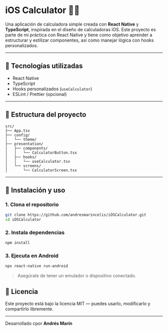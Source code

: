 # iOS Calculator 📱➗

Una aplicación de calculadora simple creada con **React Native** y **TypeScript**, inspirada en el diseño de calculadoras iOS. Este proyecto es parte de mi práctica con React Native y tiene como objetivo aprender a estructurar y estilizar componentes, así como manejar lógica con hooks personalizados.

---

## 🚀 Tecnologías utilizadas

- React Native
- TypeScript
- Hooks personalizados (`useCalculator`)
- ESLint / Prettier (opcional)

---

## 📂 Estructura del proyecto

```
src/
├── App.tsx
├── config/
│   └── theme/
├── presentation/
│   ├── components/
│   │   └── CalculatorButton.tsx
│   ├── hooks/
│   │   └── useCalculator.tsx
│   └── screens/
│       └── CalculatorScreen.tsx
```

---

## 💠 Instalación y uso

### 1. Clona el repositorio

```bash
git clone https://github.com/andresmarincelis/iOSCalculator.git
cd iOSCalculator
```

### 2. Instala dependencias

```bash
npm install
```

### 3. Ejecuta en Android

```bash
npx react-native run-android
```

> Asegúrate de tener un emulador o dispositivo conectado.

## 📄 Licencia

Este proyecto está bajo la licencia MIT — puedes usarlo, modificarlo y compartirlo libremente.

---

Desarrollado cpor **Andrés Marín**
